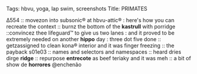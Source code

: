 Tags: hbvu, yoga, lap swim, screenshots
Title: PRIMATES
  
∆554 :: movezon into subsonic® at hbvu-attic® : here's how you can recreate the context :: burnz the bottom of the **kastrull** with porridge ::convincez thee lifeguard™ to give us two lanes : and it proved to be extremely needed on another **hippo** day : three dot five done :: getzassigned to clean kona® interior and it was finger freezing :: the payback s01e03 :: names and selectors and namespaces :: heard dries dirge **ridge** :: repurpose **entrecote** as beef teriaky and it was meh :: a bit of show de **horrores** @enchenão  
